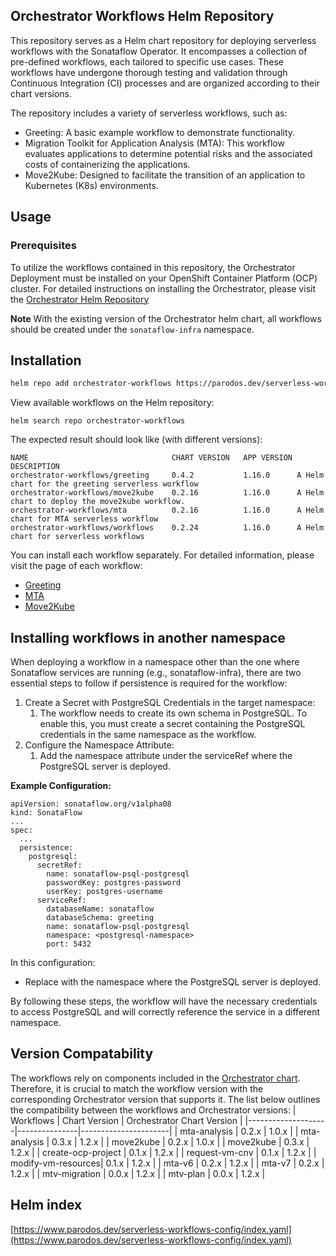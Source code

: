 ## Orchestrator Workflows Helm Repository

This repository serves as a Helm chart repository for deploying serverless workflows with the Sonataflow Operator. It encompasses a collection of pre-defined workflows, each tailored to specific use cases. These workflows have undergone thorough testing and validation through Continuous Integration (CI) processes and are organized according to their chart versions.

The repository includes a variety of serverless workflows, such as:

* Greeting: A basic example workflow to demonstrate functionality.
* Migration Toolkit for Application Analysis (MTA): This workflow evaluates applications to determine potential risks and the associated costs of containerizing the applications.
* Move2Kube: Designed to facilitate the transition of an application to Kubernetes (K8s) environments.

## Usage

### Prerequisites
To utilize the workflows contained in this repository, the Orchestrator Deployment must be installed on your OpenShift Container Platform (OCP) cluster. For detailed instructions on installing the Orchestrator, please visit the [Orchestrator Helm Repository](https://www.parodos.dev/orchestrator-helm-chart/)

**Note** With the existing version of the Orchestrator helm chart, all workflows should be created under the `sonataflow-infra` namespace.

## Installation
```bash
helm repo add orchestrator-workflows https://parodos.dev/serverless-workflows-config
```

View available workflows on the Helm repository:
```
helm search repo orchestrator-workflows
```

The expected result should look like (with different versions):
```
NAME                            	CHART VERSION	APP VERSION	DESCRIPTION                                      
orchestrator-workflows/greeting 	0.4.2        	1.16.0     	A Helm chart for the greeting serverless workflow
orchestrator-workflows/move2kube	0.2.16       	1.16.0     	A Helm chart to deploy the move2kube workflow.   
orchestrator-workflows/mta      	0.2.16       	1.16.0     	A Helm chart for MTA serverless workflow         
orchestrator-workflows/workflows	0.2.24       	1.16.0     	A Helm chart for serverless workflows
```

You can install each workflow separately. For detailed information, please visit the page of each workflow:
* [Greeting](https://github.com/parodos-dev/serverless-workflows-config/blob/gh-pages/docs/greeting/README.md)
* [MTA](https://github.com/parodos-dev/serverless-workflows-config/blob/gh-pages/docs/mta/README.md)
* [Move2Kube](https://github.com/parodos-dev/serverless-workflows-config/blob/gh-pages/docs/move2kube/README.md)

## Installing workflows in another namespace
When deploying a workflow in a namespace other than the one where Sonataflow services are running (e.g., sonataflow-infra), there are two essential steps to follow if persistence is required for the workflow:
1. Create a Secret with PostgreSQL Credentials in the target namespace:
    1. The workflow needs to create its own schema in PostgreSQL. To enable this, you must create a secret containing the PostgreSQL credentials in the same namespace as the workflow.
2. Configure the Namespace Attribute:
    1. Add the namespace attribute under the serviceRef where the PostgreSQL server is deployed.

**Example Configuration:**
```
apiVersion: sonataflow.org/v1alpha08
kind: SonataFlow
...
spec:
  ...
  persistence:
    postgresql:
      secretRef:
        name: sonataflow-psql-postgresql
        passwordKey: postgres-password
        userKey: postgres-username
      serviceRef:
        databaseName: sonataflow
        databaseSchema: greeting
        name: sonataflow-psql-postgresql
        namespace: <postgresql-namespace>
        port: 5432
```
In this configuration:
* Replace <postgresql-namespace> with the namespace where the PostgreSQL server is deployed.

By following these steps, the workflow will have the necessary credentials to access PostgreSQL and will correctly reference the service in a different namespace.

## Version Compatability
The workflows rely on components included in the [Orchestrator chart](https://www.parodos.dev/orchestrator-helm-chart/). Therefore, it is crucial to match the workflow version with the corresponding Orchestrator version that supports it. The list below outlines the compatibility between the workflows and Orchestrator versions:
| Workflows          | Chart Version | Orchestrator Chart Version |
|--------------------|---------------|----------------------|
| mta-analysis       | 0.2.x         | 1.0.x                |
| mta-analysis       | 0.3.x         | 1.2.x                |
| move2kube          | 0.2.x         | 1.0.x                |
| move2kube          | 0.3.x         | 1.2.x                |
| create-ocp-project | 0.1.x         | 1.2.x                |
| request-vm-cnv     | 0.1.x         | 1.2.x                |
| modify-vm-resources| 0.1.x         | 1.2.x                |
| mta-v6             | 0.2.x         | 1.2.x                |
| mta-v7             | 0.2.x         | 1.2.x                |
| mtv-migration      | 0.0.x         | 1.2.x                |
| mtv-plan           | 0.0.x         | 1.2.x                |


## Helm index
[https://www.parodos.dev/serverless-workflows-config/index.yaml](https://www.parodos.dev/serverless-workflows-config/index.yaml)

